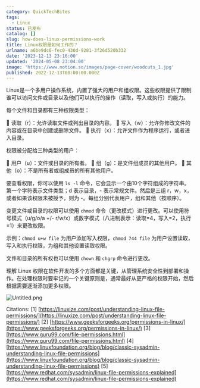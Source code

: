 ```yaml
---
category: QuickTechBites
tags:
  - Linux
status: 已发布
catalog: []
slug: how-does-linux-permissions-work
title: Linux权限是如何工作的？
urlname: a6be9dc6-fec0-430d-9281-3f26d520b332
date: '2023-12-13 23:16:00'
updated: '2024-05-08 23:04:00'
image: 'https://www.notion.so/images/page-cover/woodcuts_1.jpg'
published: 2022-12-13T08:00:00.000Z
---
```


Linux是一个多用户操作系统，内置了强大的用户和组权限。这些权限提供了限制谁可以访问文件或目录以及他们可以执行的操作（读取，写入或执行）的能力。


每个文件和目录都有三种权限类型：


🔸 读取（r）：允许读取文件或列出目录的内容。
🔸 写入（w）：允许你修改文件的内容或在目录中创建或删除文件。
🔸 执行（x）：允许文件作为程序运行，或者进入目录。


权限被分配给三种类型的用户：


🔸 用户（u）：文件或目录的所有者。
🔸 组（g）：是文件组成员的其他用户。
🔸 其他（o）：不是所有者或组成员的所有其他用户。


要查看权限，你可以使用 `ls -l` 命令，它会显示一个由10个字符组成的字符串。第一个字符表示文件类型；d 表示目录，- 表示常规文件。然后是三组 r，w，x，或者如果该权限未被授予，则为 -。每组分别代表用户，组和其他（按顺序）。


变更文件或目录的权限可以使用 `chmod` 命令（更改模式）进行更改。可以使用符号模式（u/g/o/a +/- r/w/x）或数字模式（八进制表示：读取=4，写入=2，执行=1）来更改权限。


示例：`chmod u+w file` 为用户添加写入权限，`chmod 744 file` 为用户设置读取，写入和执行权限，为组和其他设置读取权限。


文件和目录的所有权也可以使用 `chown` 和 `chgrp` 命令进行更改。


理解 Linux 权限在软件开发的多个方面都是关键，从管理系统安全性到部署和操作。在处理权限时要牢记的一个关键原则是，通常最好从更严格的权限开始，然后根据需要逐渐添加更多权限。


![Untitled.png](https://prod-files-secure.s3.us-west-2.amazonaws.com/5d24fe63-e567-4804-86f9-9fdc62e13082/332b89ee-9c33-4950-8a69-32c3d1ff2c69/Untitled.png?X-Amz-Algorithm=AWS4-HMAC-SHA256&X-Amz-Content-Sha256=UNSIGNED-PAYLOAD&X-Amz-Credential=ASIAZI2LB466R63YKGUU%2F20250223%2Fus-west-2%2Fs3%2Faws4_request&X-Amz-Date=20250223T213327Z&X-Amz-Expires=3600&X-Amz-Security-Token=IQoJb3JpZ2luX2VjEOD%2F%2F%2F%2F%2F%2F%2F%2F%2F%2FwEaCXVzLXdlc3QtMiJGMEQCIA6uQlctxlvOEJXk1WQvvGLQsS8z5Kr%2FoXf56FfxFVjEAiBm1XaDv%2BKPfxDjdgIN8xnDICvhmRT7%2Bn8Ukh0bKQu%2FPir%2FAwgZEAAaDDYzNzQyMzE4MzgwNSIMIYAxyDvHdKNs8R35KtwDsrIEQuq6N3qdeMtZHcA9m7jsUqFJtvD80fWyxknO43F%2BoVnmWMeYhjShmXanWdxZzBoB5qqnf%2BGQ11KqdkrylfgV%2Fr4OUKyqOBxrZHhCy9EOHInOiq8HpG6r30SI76QsIpTuQfWfaEIuLwsN1unud13tLXzfAnYsX68J%2BJpcWFs4AomzHwvZBooFoccPJtINhzM78Ug9llvAwtjWKIxAHuXVxwiqIbsAUU9uOakwkQMzN9m0IHGX%2B69oEHi9nxv2M8drhQxseoy9TQrj4SeBDsF9hMxuGFqkhcIN3pR5JAq5%2BTrB4OrRU6z1fE3NSthRpAnMhkzz3kWEqJhZIa5gg0fpomPPW6BUoIbAoRlpWJN%2Bqe20EACRRcPnpV4RjtdAdFtyz6Vj%2Bjp9EvI%2FaczoVBagk3OiY8SrZTCHU9gGAxYkTEoKD53OFmX9EfUzKT4XPX5Vz3uCOaJw6NBmeugvYuaSRod09qGQwp14EoUABWFkg85t7KDdRwYJapc8Mx5%2FDf7A38YLahtWmdadshA%2FtiNKmYIp4hbbrYkTPI2kYHDVbUFj27oaTk%2BskV7e81pdO1BhW4URPFkcnJJ8nSX24n79OdLwi%2FViHs4THwosg7xnbUCaFD02x4A0Glsw1ZHtvQY6pgH0rmYLLkl%2BFxdwNqjT3xbvu2h9VR4e12DdR5cj95kD3EVjjj4EobOH%2FeqJnP3zodagc7XltKVLD0X4C5YlQnQ3hYw4sWvzI9mTenrIyYePmJxNQCEbk9tjLNfAvVm%2BDYGeyvfL63z6o4YN6UHDCdKP2XrQiujBhLg3ys1lTspPNbTE8ZC1oUjTE1lhU0Zt%2FchfEyjxELLypy7TzOKg4yAp76MXwcD%2B&X-Amz-Signature=e6a63a0c50d1edcb4a63c226ef7ab5599460076524b59c0c8ac14fdd00eb76ef&X-Amz-SignedHeaders=host&x-id=GetObject)


Citations:
[1] [https://linuxize.com/post/understanding-linux-file-permissions/](https://linuxize.com/post/understanding-linux-file-permissions/)
[2] [https://www.geeksforgeeks.org/permissions-in-linux/](https://www.geeksforgeeks.org/permissions-in-linux/)
[3] [https://www.guru99.com/file-permissions.html](https://www.guru99.com/file-permissions.html)
[4] [https://www.linuxfoundation.org/blog/blog/classic-sysadmin-understanding-linux-file-permissions](https://www.linuxfoundation.org/blog/blog/classic-sysadmin-understanding-linux-file-permissions)
[5] [https://www.redhat.com/sysadmin/linux-file-permissions-explained](https://www.redhat.com/sysadmin/linux-file-permissions-explained)

